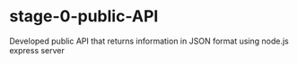 # stage-0-public-API
Developed public API that returns information in JSON format
using node.js express server

